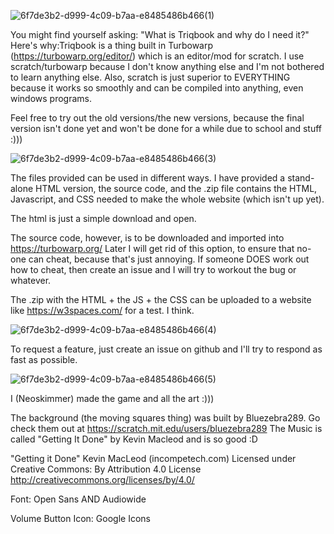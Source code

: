 ![6f7de3b2-d999-4c09-b7aa-e8485486b466(1)](https://github.com/Neoskimmer/Triqbook/assets/152151849/fe1c2cd3-3fc5-4dce-92e5-3b84a5101d42)

You might find yourself asking: "What is Triqbook and why do I need it?" Here's why:Triqbook is a thing built in Turbowarp (https://turbowarp.org/editor/) which is an editor/mod for scratch. I use scratch/turbowarp because I don't know anything else and I'm not bothered to learn anything else.
Also, scratch is just superior to EVERYTHING because it works so smoothly and can be compiled into anything, even windows programs.

Feel free to try out the old versions/the new versions, because the final version isn't done yet and won't be done for a while due to school and stuff :)))

![6f7de3b2-d999-4c09-b7aa-e8485486b466(3)](https://github.com/Neoskimmer/Triqbook/assets/152151849/4caa00da-d3f1-47b1-8e45-0eba6b824909)

The files provided can be used in different ways. I have provided a stand-alone HTML version, the source code, and the .zip file contains the HTML, Javascript, and CSS needed to make the whole website (which isn't up yet).

The html is just a simple download and open.

The source code, however, is to be downloaded and imported into https://turbowarp.org/
Later I will get rid of this option, to ensure that no-one can cheat, because that's just annoying. If someone DOES work out how to cheat, then create an issue and I will try to workout the bug or whatever. 

The .zip with the HTML + the JS + the CSS can be uploaded to a website like https://w3spaces.com/ for a test. I think.

![6f7de3b2-d999-4c09-b7aa-e8485486b466(4)](https://github.com/Neoskimmer/Triqbook/assets/152151849/6e249204-56d7-4e0c-bf50-047e51b52342)

To request a feature, just create an issue on github and I'll try to respond as fast as possible.

![6f7de3b2-d999-4c09-b7aa-e8485486b466(5)](https://github.com/Neoskimmer/Triqbook/assets/152151849/2915b062-4fc1-4950-ad5d-938cd52df82f)

I (Neoskimmer) made the game and all the art :)))

The background (the moving squares thing) was built by Bluezebra289. Go check them out at https://scratch.mit.edu/users/bluezebra289
The Music is called "Getting It Done" by Kevin Macleod and is so good :D

"Getting it Done" Kevin MacLeod (incompetech.com)
Licensed under Creative Commons: By Attribution 4.0 License
http://creativecommons.org/licenses/by/4.0/

Font: Open Sans AND Audiowide

Volume Button Icon: Google Icons
